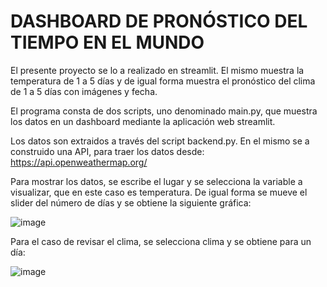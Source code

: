 # DASHBOARD DE PRONÓSTICO DEL TIEMPO EN EL MUNDO

El presente proyecto se lo a realizado en streamlit. El mismo muestra la temperatura de 1 a 5 días y de igual forma muestra el pronóstico del clima de 1 a 5 días con imágenes y fecha.

El programa consta de dos scripts, uno denominado main.py, que muestra los datos en un dashboard mediante la aplicación web streamlit.

Los datos son extraidos a través del script backend.py. En el mismo se a construido una API, para traer los datos desde: https://api.openweathermap.org/

Para mostrar los datos, se escribe el lugar y se selecciona la variable a visualizar, que en este caso es temperatura. De igual forma se mueve el slider del número de días y se obtiene la siguiente gráfica:

![image](https://github.com/krist2357/app7/assets/75154211/cdbd2b98-92c3-4280-929c-94de227ab8bc)

Para el caso de revisar el clima, se selecciona clima y se obtiene para un día:

![image](https://github.com/krist2357/app7/assets/75154211/fe6b0870-e13f-4e55-b7bc-53f68a600d50)
